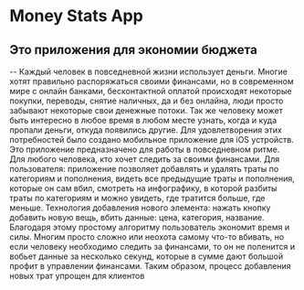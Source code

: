 # Money Stats App

## Это приложения для экономии бюджета
-- Каждый человек в повседневной жизни использует деньги. Многие хотят правильно распоряжаться своими финансами, но в современном мире с онлайн банками, бесконтактной оплатой происходят некоторые покупки, переводы, снятие наличных, да и без онлайна, люди просто забывают некоторые свои денежные потоки. Так же человеку может быть интересно в любое время в любом месте узнать, когда и куда пропали деньги, откуда появились другие.
Для удовлетворения этих потребностей было создано мобильное приложение для iOS устройств.
Это приложение предназначено для работы в повседневном ритме. Для любого человека, кто хочет следить за своими финансами.
Для пользователя: приложение позволяет добавлять и удалять траты по категориям и пополнения, видеть все предыдущие траты и пополнения, которые он сам вбил, смотреть на инфографику, в которой разбиты траты по категориям и можно увидеть, где тратится больше, где меньше. Технология добавления нового элемента: нажать кнопку добавить новую вещь, вбить данные: цена, категория, название. Благодаря этому простому алгоритму пользователь экономит время и силы. Многим просто сложно или неохота самому что-то вбивать, но если человеку необходимо следить за финансами, то он не поленится и вобьет данные за несколько секунд, которые в сумме дают большой профит в управлении финансами. Таким образом, процесс добавления новых трат упрощен для клиентов

